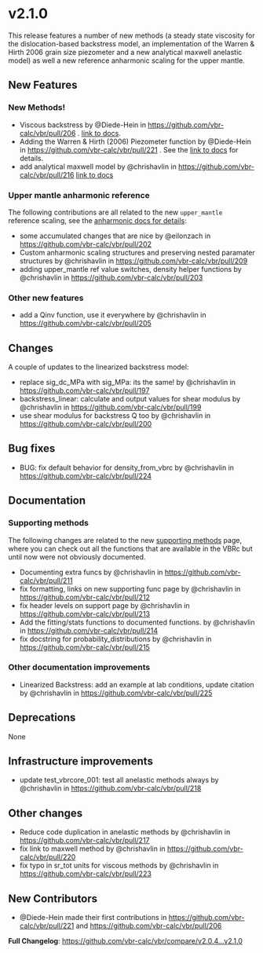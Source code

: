 # v2.1.0

This release features a number of new methods (a steady state viscosity for the dislocation-based backstress model, an implementation of the Warren & Hirth 2006 grain size piezometer and a new analytical maxwell anelastic model) as well a new reference anharmonic scaling for the upper mantle. 

## New Features

### New Methods!

* Viscous backstress by @Diede-Hein in https://github.com/vbr-calc/vbr/pull/206 . [link to docs](https://vbr-calc.github.io/vbr/vbrmethods/visc/bkhk2023/).  
* Adding the Warren & Hirth (2006) Piezometer function by @Diede-Hein in https://github.com/vbr-calc/vbr/pull/221 . See the [link to docs](https://vbr-calc.github.io/vbr/vbrmethods/support/support/#piezometerwh2006) for details. 
* add analytical maxwell model by @chrishavlin in https://github.com/vbr-calc/vbr/pull/216 [link to docs](https://vbr-calc.github.io/vbr/vbrmethods/anel/maxwellanalytical/)


### Upper mantle anharmonic reference

The following contributions are all related to the new `upper_mantle` reference scaling, see the [anharmonic docs for details](https://vbr-calc.github.io/vbr/vbrmethods/el/anharmonic/#the-reference-modulus):

* some accumulated changes that are nice by @eilonzach in https://github.com/vbr-calc/vbr/pull/202
* Custom anharmonic scaling structures and preserving nested paramater structures by @chrishavlin in https://github.com/vbr-calc/vbr/pull/209 
* adding upper_mantle ref value switches, density helper functions by @chrishavlin in https://github.com/vbr-calc/vbr/pull/203

### Other new features

* add a Qinv function, use it everywhere  by @chrishavlin in https://github.com/vbr-calc/vbr/pull/205

## Changes

A couple of updates to the linearized backstress model:
* replace sig_dc_MPa with sig_MPa: its the same! by @chrishavlin in https://github.com/vbr-calc/vbr/pull/197
* backstress_linear: calculate and output values for shear modulus by @chrishavlin in https://github.com/vbr-calc/vbr/pull/199
* use shear modulus for backstress Q too by @chrishavlin in https://github.com/vbr-calc/vbr/pull/200


## Bug fixes

* BUG: fix default behavior for density_from_vbrc by @chrishavlin in https://github.com/vbr-calc/vbr/pull/224

## Documentation 

### Supporting methods 

The following changes are related to the new [supporting methods](https://vbr-calc.github.io/vbr/vbrmethods/supporting/) page, where you can check out all the functions that are available in the VBRc but until now were not obviously documented.

* Documenting extra funcs by @chrishavlin in https://github.com/vbr-calc/vbr/pull/211
* fix formatting, links on new supporting func page by @chrishavlin in https://github.com/vbr-calc/vbr/pull/212
* fix header levels on support page by @chrishavlin in https://github.com/vbr-calc/vbr/pull/213
* Add the fitting/stats functions to documented functions. by @chrishavlin in https://github.com/vbr-calc/vbr/pull/214
* fix docstring for probability_distributions by @chrishavlin in https://github.com/vbr-calc/vbr/pull/215

### Other documentation improvements 

* Linearized Backstress: add an example at lab conditions, update citation by @chrishavlin in https://github.com/vbr-calc/vbr/pull/225

## Deprecations

None 

## Infrastructure improvements

* update test_vbrcore_001: test all anelastic methods always by @chrishavlin in https://github.com/vbr-calc/vbr/pull/218

## Other changes

* Reduce code duplication in anelastic methods by @chrishavlin in https://github.com/vbr-calc/vbr/pull/217
* fix link to maxwell method by @chrishavlin in https://github.com/vbr-calc/vbr/pull/220
* fix typo in sr_tot units for viscous methods by @chrishavlin in https://github.com/vbr-calc/vbr/pull/223

## New Contributors
* @Diede-Hein made their first contributions in https://github.com/vbr-calc/vbr/pull/221 and https://github.com/vbr-calc/vbr/pull/206

**Full Changelog**: https://github.com/vbr-calc/vbr/compare/v2.0.4...v2.1.0